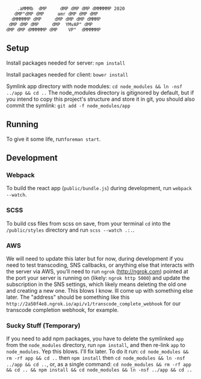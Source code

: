 ```
    .aMMMb  dMP     dMP dMP dMP dMMMMMP 2020
   dMP"dMP dMP     amr dMP dMP dMP
  dMMMMMP dMP     dMP dMP dMP dMMMP
 dMP dMP dMP     dMP  YMvAP" dMP
dMP dMP dMMMMMP dMP    VP"  dMMMMMP
```

## Setup
Install packages needed for server: `npm install`

Install packages needed for client: `bower install`

Symlink app directory with node modules: `cd node_modules && ln -nsf ../app && cd ..`
The node_modules directory is gitignored by default, but if you intend to copy this project's structure and store it in git, you should also commit the symlink: `git add -f node_modules/app`


## Running

To give it some life, run`foreman start`.

## Development

### Webpack
To build the react app (`public/bundle.js`) during development, run `webpack --watch`.

### SCSS
To build css files from scss on save, from your terminal `cd` into the `/public/styles` directory and run `scss --watch .:.`.

### AWS
We will need to update this later but for now, during development if you need to test transcoding, SNS callbacks, or anything else that interacts with the server via AWS, you'll need to run `ngrok` (http://ngrok.com) pointed at the port your server is running on (likely: `ngrok http 5000`) and update the subscription in the SNS settings, which likely means deleting the old one and creating a new one. This blows I know. Ill come up with something else later. The "address" should be something like this `http://2a50f4e8.ngrok.io/api/v1/transcode_complete_webhook` for our transcode completion webhook, for example.

### Sucky Stuff (Temporary)
If you need to add npm packages, you have to delete the symlinked `app` from the `node_modules` directory, run `npm install`, and then re-link `app` to `node_modules`. Yep this blows. I'll fix later. To do it run: `cd node_modules && rm -rf app && cd ..` then `npm install` then `cd node_modules && ln -nsf ../app && cd ..`, or, as a single command: `cd node_modules && rm -rf app && cd .. && npm install && cd node_modules && ln -nsf ../app && cd ..`

